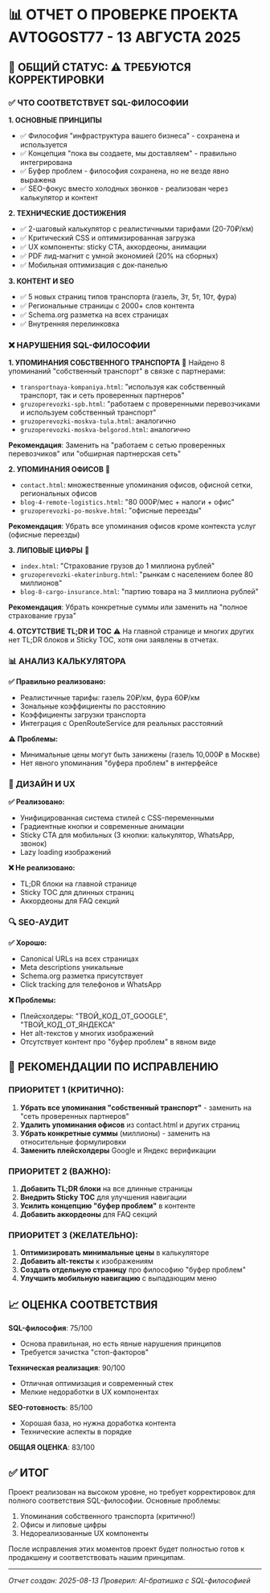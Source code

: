 # 📊 ОТЧЕТ О ПРОВЕРКЕ ПРОЕКТА AVTOGOST77 - 13 АВГУСТА 2025

## 🎯 ОБЩИЙ СТАТУС: ⚠️ ТРЕБУЮТСЯ КОРРЕКТИРОВКИ

### ✅ ЧТО СООТВЕТСТВУЕТ SQL-ФИЛОСОФИИ

**1. ОСНОВНЫЕ ПРИНЦИПЫ**
- ✅ Философия "инфраструктура вашего бизнеса" - сохранена и используется
- ✅ Концепция "пока вы создаете, мы доставляем" - правильно интегрирована
- ✅ Буфер проблем - философия сохранена, но не везде явно выражена
- ✅ SEO-фокус вместо холодных звонков - реализован через калькулятор и контент

**2. ТЕХНИЧЕСКИЕ ДОСТИЖЕНИЯ**
- ✅ 2-шаговый калькулятор с реалистичными тарифами (20-70₽/км)
- ✅ Критический CSS и оптимизированная загрузка
- ✅ UX компоненты: sticky CTA, аккордеоны, анимации
- ✅ PDF лид-магнит с умной экономией (20% на сборных)
- ✅ Мобильная оптимизация с док-панелью

**3. КОНТЕНТ И SEO**
- ✅ 5 новых страниц типов транспорта (газель, 3т, 5т, 10т, фура)
- ✅ Региональные страницы с 2000+ слов контента
- ✅ Schema.org разметка на всех страницах
- ✅ Внутренняя перелинковка

### ❌ НАРУШЕНИЯ SQL-ФИЛОСОФИИ

**1. УПОМИНАНИЯ СОБСТВЕННОГО ТРАНСПОРТА** 🚨
Найдено 8 упоминаний "собственный транспорт" в связке с партнерами:
- `transportnaya-kompaniya.html`: "используя как собственный транспорт, так и сеть проверенных партнеров"
- `gruzoperevozki-spb.html`: "работаем с проверенными перевозчиками и используем собственный транспорт"
- `gruzoperevozki-moskva-tula.html`: аналогично
- `gruzoperevozki-moskva-belgorod.html`: аналогично

**Рекомендация**: Заменить на "работаем с сетью проверенных перевозчиков" или "обширная партнерская сеть"

**2. УПОМИНАНИЯ ОФИСОВ** 🚨
- `contact.html`: множественные упоминания офисов, офисной сетки, региональных офисов
- `blog-4-remote-logistics.html`: "80 000₽/мес + налоги + офис"
- `gruzoperevozki-po-moskve.html`: "офисные переезды"

**Рекомендация**: Убрать все упоминания офисов кроме контекста услуг (офисные переезды)

**3. ЛИПОВЫЕ ЦИФРЫ** 🚨
- `index.html`: "Страхование грузов до 1 миллиона рублей"
- `gruzoperevozki-ekaterinburg.html`: "рынкам с населением более 80 миллионов"
- `blog-8-cargo-insurance.html`: "партию товара на 3 миллиона рублей"

**Рекомендация**: Убрать конкретные суммы или заменить на "полное страхование груза"

**4. ОТСУТСТВИЕ TL;DR И TOC** ⚠️
На главной странице и многих других нет TL;DR блоков и Sticky TOC, хотя они заявлены в отчетах.

### 📊 АНАЛИЗ КАЛЬКУЛЯТОРА

**✅ Правильно реализовано:**
- Реалистичные тарифы: газель 20₽/км, фура 60₽/км
- Зональные коэффициенты по расстоянию
- Коэффициенты загрузки транспорта
- Интеграция с OpenRouteService для реальных расстояний

**⚠️ Проблемы:**
- Минимальные цены могут быть занижены (газель 10,000₽ в Москве)
- Нет явного упоминания "буфера проблем" в интерфейсе

### 🎨 ДИЗАЙН И UX

**✅ Реализовано:**
- Унифицированная система стилей с CSS-переменными
- Градиентные кнопки и современные анимации
- Sticky CTA для мобильных (3 кнопки: калькулятор, WhatsApp, звонок)
- Lazy loading изображений

**❌ Не реализовано:**
- TL;DR блоки на главной странице
- Sticky TOC для длинных страниц
- Аккордеоны для FAQ секций

### 🔍 SEO-АУДИТ

**✅ Хорошо:**
- Canonical URLs на всех страницах
- Meta descriptions уникальные
- Schema.org разметка присутствует
- Click tracking для телефонов и WhatsApp

**❌ Проблемы:**
- Плейсхолдеры: "ТВОЙ_КОД_ОТ_GOOGLE", "ТВОЙ_КОД_ОТ_ЯНДЕКСА"
- Нет alt-текстов у многих изображений
- Отсутствует контент про "буфер проблем" в явном виде

## 🚀 РЕКОМЕНДАЦИИ ПО ИСПРАВЛЕНИЮ

### ПРИОРИТЕТ 1 (КРИТИЧНО):
1. **Убрать все упоминания "собственный транспорт"** - заменить на "сеть проверенных партнеров"
2. **Удалить упоминания офисов** из contact.html и других страниц
3. **Убрать конкретные суммы** (миллионы) - заменить на относительные формулировки
4. **Заменить плейсхолдеры** Google и Яндекс верификации

### ПРИОРИТЕТ 2 (ВАЖНО):
1. **Добавить TL;DR блоки** на все длинные страницы
2. **Внедрить Sticky TOC** для улучшения навигации
3. **Усилить концепцию "буфер проблем"** в контенте
4. **Добавить аккордеоны** для FAQ секций

### ПРИОРИТЕТ 3 (ЖЕЛАТЕЛЬНО):
1. **Оптимизировать минимальные цены** в калькуляторе
2. **Добавить alt-тексты** к изображениям
3. **Создать отдельную страницу** про философию "буфер проблем"
4. **Улучшить мобильную навигацию** с выпадающим меню

## 📈 ОЦЕНКА СООТВЕТСТВИЯ

**SQL-философия**: 75/100
- Основа правильная, но есть явные нарушения принципов
- Требуется зачистка "стоп-факторов"

**Техническая реализация**: 90/100
- Отличная оптимизация и современный стек
- Мелкие недоработки в UX компонентах

**SEO-готовность**: 85/100
- Хорошая база, но нужна доработка контента
- Технические аспекты в порядке

**ОБЩАЯ ОЦЕНКА**: 83/100

## ✅ ИТОГ

Проект реализован на высоком уровне, но требует корректировок для полного соответствия SQL-философии. Основные проблемы:
1. Упоминания собственного транспорта (критично!)
2. Офисы и липовые цифры
3. Недореализованные UX компоненты

После исправления этих моментов проект будет полностью готов к продакшену и соответствовать нашим принципам.

---
*Отчет создан: 2025-08-13*
*Проверил: AI-братишка с SQL-философией*
